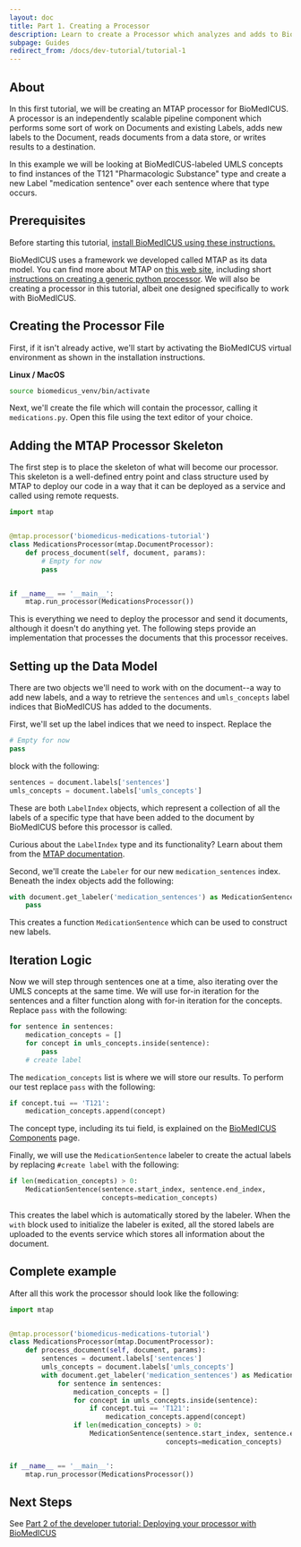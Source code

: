 ```yaml
---
layout: doc
title: Part 1. Creating a Processor
description: Learn to create a Processor which analyzes and adds to BioMedICUS's output
subpage: Guides
redirect_from: /docs/dev-tutorial/tutorial-1
---
```


## About

In this first tutorial, we will be creating an MTAP processor for BioMedICUS. A processor is an independently scalable pipeline component which performs some sort of work on Documents and existing Labels, adds new labels to the Document, reads documents from a data store, or writes results to a destination.

In this example we will be looking at BioMedICUS-labeled UMLS concepts to find instances of the T121 "Pharmacologic Substance" type and create a new Label "medication sentence" over each sentence where that type occurs.

## Prerequisites

Before starting this tutorial, [install BioMedICUS using these instructions.](../installation)

BioMedICUS uses a framework we developed called MTAP as its data model. You can find more about MTAP on [this web site](https://nlpie.github.io/mtap/docs), including short [instructions on creating a generic python processor](https://nlpie.github.io/mtap/docs/tutorials/python.html). We will also be creating a processor in this tutorial, albeit one designed specifically to work with BioMedICUS.


## Creating the Processor File

First, if it isn't already active, we'll start by activating the BioMedICUS virtual environment as shown in the installation instructions.

**Linux / MacOS**
```bash
source biomedicus_venv/bin/activate
```



Next, we'll create the file which will contain the processor, calling it ``medications.py``. Open this file using the text editor of your choice.

## Adding the MTAP Processor Skeleton

The first step is to place the skeleton of what will become our processor. This skeleton is a well-defined entry point and class structure used by MTAP to deploy our code in a way that it can be deployed as a service and called using remote requests.

```python
import mtap


@mtap.processor('biomedicus-medications-tutorial')
class MedicationsProcessor(mtap.DocumentProcessor):
    def process_document(self, document, params):
        # Empty for now
        pass


if __name__ == '__main__':
    mtap.run_processor(MedicationsProcessor())
```

This is everything we need to deploy the processor and send it documents, although it doesn't do anything yet. The following steps provide an implementation that processes the documents that this processor receives.

## Setting up the Data Model

There are two objects we'll need to work with on the document--a way to add new labels, and a way to retrieve the ``sentences`` and ``umls_concepts`` label indices that BioMedICUS has added to the documents.

First, we'll set up the label indices that we need to inspect. Replace the
```python
# Empty for now
pass
```
block with the following:
```python
sentences = document.labels['sentences']
umls_concepts = document.labels['umls_concepts']
```
These are both ``LabelIndex`` objects, which represent a collection of all the labels of a specific type that have been added to the document by BioMedICUS before this processor is called.

<div class='alert alert-info' role='alert'>
Curious about the <code class="highligher-rogue">LabelIndex</code> type and its functionality? Learn about them from the <a href="https://nlpie.github.io/mtap-python-api/mtap.html#mtap.data.LabelIndex" class="alert-link">MTAP documentation</a>.
</div>


Second, we'll create the ``Labeler`` for our new ``medication_sentences`` index. Beneath the index objects add the following:
```python
with document.get_labeler('medication_sentences') as MedicationSentence:
    pass
```

This creates a function ``MedicationSentence`` which can be used to construct new labels.

## Iteration Logic

Now we will step through sentences one at a time, also iterating over the UMLS concepts at the same time. We will use for-in iteration for the sentences and a filter function along with for-in iteration for the concepts. Replace ``pass`` with the following:

```python
for sentence in sentences:
    medication_concepts = []
    for concept in umls_concepts.inside(sentence):
        pass
    # create label
```

The ``medication_concepts`` list is where we will store our results. To perform our test replace ``pass`` with the following:

```python
if concept.tui == 'T121':
    medication_concepts.append(concept)
```

<div class='alert alert-info' role='alert'>
The concept type, including its tui field, is explained on the <a href="../../components" class="alert-link">BioMedICUS Components</a> page.
</div>

Finally, we will use the ``MedicationSentence`` labeler to create the actual labels by replacing ``#create label`` with the following:

```python
if len(medication_concepts) > 0:
    MedicationSentence(sentence.start_index, sentence.end_index,
                       concepts=medication_concepts)
```

This creates the label which is automatically stored by the labeler. When the ``with`` block used to initialize the labeler is exited, all the stored labels are uploaded to the events service which stores all information about the document.

## Complete example

After all this work the processor should look like the following:

```python
import mtap


@mtap.processor('biomedicus-medications-tutorial')
class MedicationsProcessor(mtap.DocumentProcessor):
    def process_document(self, document, params):
        sentences = document.labels['sentences']
        umls_concepts = document.labels['umls_concepts']
        with document.get_labeler('medication_sentences') as MedicationSentence:
            for sentence in sentences:
                medication_concepts = []
                for concept in umls_concepts.inside(sentence):
                    if concept.tui == 'T121':
                        medication_concepts.append(concept)
                if len(medication_concepts) > 0:
                    MedicationSentence(sentence.start_index, sentence.end_index,
                                       concepts=medication_concepts)


if __name__ == '__main__':
    mtap.run_processor(MedicationsProcessor())
```



## Next Steps

See [Part 2 of the developer tutorial: Deploying your processor with BioMedICUS](tutorial-2)
